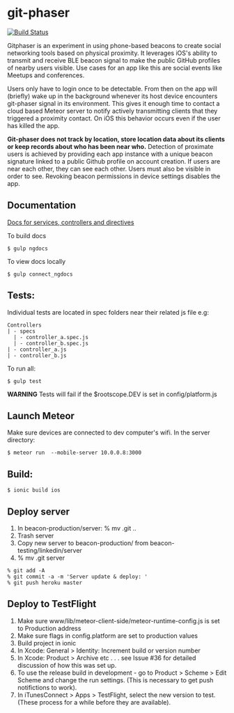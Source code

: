 # git-phaser

[![Build Status](https://travis-ci.org/git-phaser/git-phaser.svg?branch=master)](https://travis-ci.org/git-phaser/git-phaser)

Gitphaser is an experiment in using phone-based beacons to create social networking tools based on physical proximity. It leverages iOS's ability to transmit and receive BLE beacon signal to make the public GitHub profiles of nearby users visible. Use cases for an app like this are social events like Meetups and conferences. 

Users only have to login once to be detectable. From then on the app will (briefly) wake up in the background whenever its host device encounters git-phaser signal in its environment. This gives it enough time to contact a cloud based Meteor server to notify actively transmitting clients that they triggered a proximity contact. On iOS this behavior occurs even if the user has killed the app. 

**Git-phaser does not track by location, store location data about its clients or keep records about who has been near who.** Detection of proximate users is achieved by providing each app instance with a unique beacon signature linked to a public Github profile on account creation. If users are near each other, they can see each other. Users must also be visible in order to see. Revoking beacon permissions in device settings disables the app. 

## Documentation
[Docs for services, controllers and directives](https://git-phaser.github.io/git-phaser)

To build docs
```
$ gulp ngdocs
```

To view docs locally
```
$ gulp connect_ngdocs
```

## Tests: 
Individual tests are located in spec folders near their related js file e.g:

```
Controllers
| - specs
  | - controller_a.spec.js
  | - controller_b.spec.js
| - controller_a.js
| - controller_b.js
```

To run all:
```
$ gulp test
```

**WARNING** Tests will fail if the $rootscope.DEV is set in config/platform.js

## Launch Meteor
Make sure devices are connected to dev computer's wifi. In the server directory:

```
$ meteor run  --mobile-server 10.0.0.8:3000
```

## Build:

```
$ ionic build ios
```

## Deploy server 
1. In beacon-production/server: % mv .git ..
2. Trash server
3. Copy new server to beacon-production/ from beacon-testing/linkedin/server
4. % mv .git server

```
% git add -A
% git commit -a -m 'Server update & deploy: '
% git push heroku master
```

## Deploy to TestFlight
1. Make sure www/lib/meteor-client-side/meteor-runtime-config.js is set to Production address
2. Make sure flags in config.platform are set to production values
3. Build project in ionic
4. In Xcode: General > Identity: Increment build or version number
5. In Xcode: Product > Archive etc . . . see Issue #36 for detailed discussion of how this was set up. 
6. To use the release build in development - go to Product > Scheme > Edit Scheme and change the run settings. (This is necessary to get push notifictions to work).
7. In iTunesConnect > Apps > TestFlight, select the new version to test. (These process for a while before they are available). 